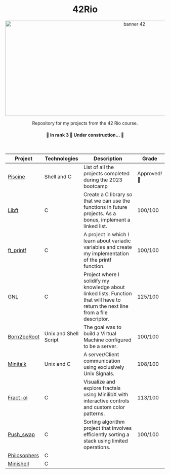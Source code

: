 <h1 align="center" #Título-e-Imagem-de-capa> 42Rio </h1>
<div align="center">
  <img alt="banner 42" height="300px" width="800px" src="https://repository-images.githubusercontent.com/247835136/9eebcd80-40a4-11eb-9ee5-5e432fb15c4f" />
</div>
<p align="center">Repository for my projects from the 42 Rio course.</p>
<h4 align="center"> 
	🚧  In rank 3  🚀 Under construction...  🚧
</h4><br>

| Project | Technologies | Description | Grade |
| --- | --- | --- | --- |
| [Piscine](<https://github.com/kmirim/Piscine>) | Shell and C | List of all the projects completed during the 2023 bootcamp | Approved!🤩
| [Libft](<https://github.com/kmirim/libft>) | C | Create a C library so that we can use the functions in future projects. As a bonus, implement a linked list. | 100/100
| [ft_printf](<https://github.com/kmirim/ft_prinft>) | C | A project in which I learn about variadic variables and create my implementation of the printf function. | 100/100
| [GNL](<https://github.com/kmirim/get_next_line>) | C | Project where I solidify my knowledge about linked lists. Function that will have to return the next line from a file descriptor. | 125/100
| [Born2beRoot](<https://github.com/kmirim/Born2beRoot>) | Unix and Shell Script | The goal was to build a Virtual Machine configured to be a server. | 100/100
| [Minitalk](<https://github.com/kmirim/minitalk>) | Unix and C | A server/Client communication using exclusively Unix Signals. | 108/100
| [Fract-ol](<https://github.com/kmirim/fractol>) | C | Visualize and explore fractals using MinilibX with interactive controls and custom color patterns. | 113/100
| [Push_swap](<https://github.com/kmirim/pushswap>) | C | Sorting algorithm project that involves efficiently sorting a stack using limited operations. | 100/100
| [Philosophers](<>) | C | 
| [Minishell](<>) | C | 
